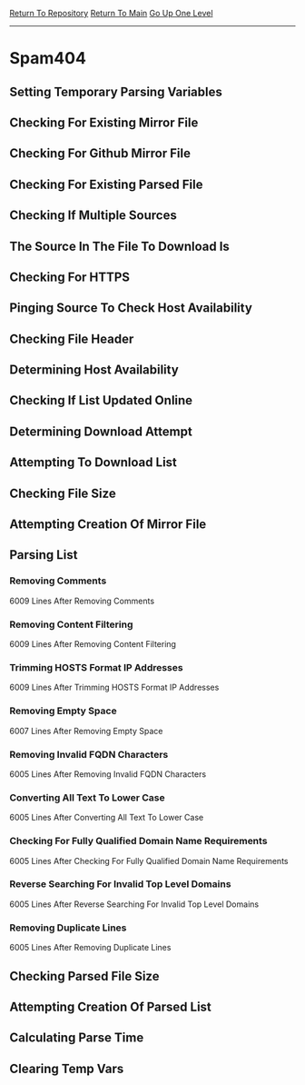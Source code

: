 [Return To Repository](https://github.com/deathbybandaid/piholeparser/)
[Return To Main](https://github.com/deathbybandaid/piholeparser/blob/master/RecentRunLogs/Mainlog.md)
[Go Up One Level](https://github.com/deathbybandaid/piholeparser/blob/master/RecentRunLogs/TopLevelScripts/30-Processing-Blacklists.md)
____________________________________
# Spam404
## Setting Temporary Parsing Variables
## Checking For Existing Mirror File
## Checking For Github Mirror File
## Checking For Existing Parsed File
## Checking If Multiple Sources
## The Source In The File To Download Is
## Checking For HTTPS
## Pinging Source To Check Host Availability
## Checking File Header
## Determining Host Availability
## Checking If List Updated Online
## Determining Download Attempt
## Attempting To Download List
## Checking File Size
## Attempting Creation Of Mirror File
## Parsing List
### Removing Comments
6009 Lines After Removing Comments
### Removing Content Filtering
6009 Lines After Removing Content Filtering
### Trimming HOSTS Format IP Addresses
6009 Lines After Trimming HOSTS Format IP Addresses
### Removing Empty Space
6007 Lines After Removing Empty Space
### Removing Invalid FQDN Characters
6005 Lines After Removing Invalid FQDN Characters
### Converting All Text To Lower Case
6005 Lines After Converting All Text To Lower Case
### Checking For Fully Qualified Domain Name Requirements
6005 Lines After Checking For Fully Qualified Domain Name Requirements
### Reverse Searching For Invalid Top Level Domains
6005 Lines After Reverse Searching For Invalid Top Level Domains
### Removing Duplicate Lines
6005 Lines After Removing Duplicate Lines
## Checking Parsed File Size
## Attempting Creation Of Parsed List
## Calculating Parse Time
## Clearing Temp Vars
